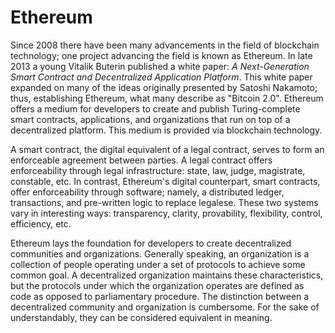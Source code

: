 Ethereum
========
Since 2008 there have been many advancements in the field of blockchain
technology; one project advancing the field is known as Ethereum. In late 2013 a
young Vitalik Buterin published a white paper: *A Next-Generation Smart Contract
and Decentralized Application Platform*.  This white paper expanded on many of
the ideas originally presented by Satoshi Nakamoto; thus, establishing Ethereum,
what many describe as "Bitcoin 2.0". Ethereum offers a medium for developers to
create and publish Turing-complete smart contracts, applications, and
organizations that run on top of a decentralized platform. This medium is
provided via blockchain technology.

A smart contract, the digital equivalent of a legal contract, serves to form an
enforceable agreement between parties. A legal contract offers enforceability
through legal infrastructure: state, law, judge, magistrate, constable, etc. In
contrast, Ethereum's digital counterpart, smart contracts, offer enforceability
through software; namely, a distributed ledger, transactions, and pre-written
logic to replace legalese. These two systems vary in interesting ways:
transparency, clarity, provability, flexibility, control, efficiency, etc.

Ethereum lays the foundation for developers to create decentralized communities
and organizations. Generally speaking, an organization is a collection of people
operating under a set of protocols to achieve some common goal. A decentralized
organization maintains these characteristics, but the protocols under which the
organization operates are defined as code as opposed to parliamentary procedure.
The distinction between a decentralized community and organization is
cumbersome. For the sake of understandably, they can be considered equivalent in
meaning.

